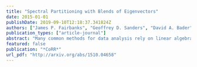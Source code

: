 ```yaml
---
title: "Spectral Partitioning with Blends of Eigenvectors"
date: 2015-01-01
publishDate: 2019-09-10T12:18:37.341824Z
authors: ["James P. Fairbanks", "Geoffrey D. Sanders", "David A. Bader"]
publication_types: ["article-journal"]
abstract: "Many common methods for data analysis rely on linear algebra. We provide new results connecting data analysis error to numerical accuracy, which leads to the first meaningful stopping criterion for two way spectral partitioning. More generally, we provide pointwise convergence guarantees so that blends (linear combinations) of eigenvectors can be employed to solve data analysis problems with confidence in their accuracy. We demonstrate this theory on an accessible model problem, the Ring of Cliques, by deriving the relevant eigenpairs and comparing the predicted results to numerical solutions. These results bridge the gap between linear algebra based data analysis methods and the convergence theory of iterative approximation methods."
featured: false
publication: "*CoRR*"
url_pdf: "http://arxiv.org/abs/1510.04658"
---
```


